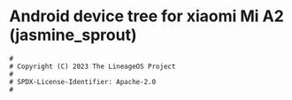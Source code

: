 # Android device tree for xiaomi Mi A2 (jasmine_sprout)

```
#
# Copyright (C) 2023 The LineageOS Project
#
# SPDX-License-Identifier: Apache-2.0
#
```

